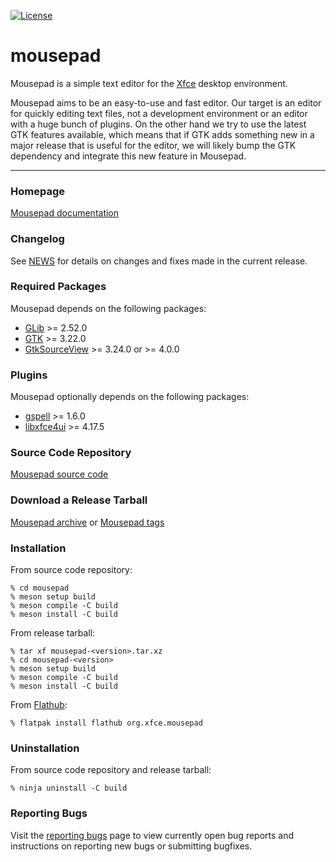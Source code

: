 [![License](https://img.shields.io/badge/License-GPL%20v2-blue.svg)](https://gitlab.xfce.org/apps/mousepad/-/blob/master/COPYING)

# mousepad

Mousepad is a simple text editor for the [Xfce](https://www.xfce.org) desktop environment.

Mousepad aims to be an easy-to-use and fast editor. Our target is an
editor for quickly editing text files, not a development environment or an
editor with a huge bunch of plugins. On the other hand we try to use the latest
GTK features available, which means that if GTK adds something new in a major
release that is useful for the editor, we will likely bump the GTK dependency
and integrate this new feature in Mousepad.

----

### Homepage

[Mousepad documentation](https://docs.xfce.org/apps/mousepad/start)

### Changelog

See [NEWS](https://gitlab.xfce.org/apps/mousepad/-/blob/master/NEWS) for details on changes and fixes made in the current release.


### Required Packages 

Mousepad depends on the following packages:

* [GLib](https://wiki.gnome.org/Projects/GLib) >= 2.52.0
* [GTK](https://www.gtk.org) >= 3.22.0
* [GtkSourceView](https://wiki.gnome.org/Projects/GtkSourceView) >= 3.24.0 or >= 4.0.0

### Plugins

Mousepad optionally depends on the following packages:

* [gspell](https://wiki.gnome.org/Projects/gspell) >= 1.6.0
* [libxfce4ui](https://gitlab.xfce.org/xfce/libxfce4ui) >= 4.17.5

### Source Code Repository

[Mousepad source code](https://gitlab.xfce.org/apps/mousepad)

### Download a Release Tarball

[Mousepad archive](https://archive.xfce.org/src/apps/mousepad)
    or
[Mousepad tags](https://gitlab.xfce.org/apps/mousepad/-/tags)

### Installation

From source code repository: 

    % cd mousepad
    % meson setup build
    % meson compile -C build
    % meson install -C build

From release tarball:

    % tar xf mousepad-<version>.tar.xz
    % cd mousepad-<version>
    % meson setup build
    % meson compile -C build
    % meson install -C build

From [Flathub](https://flathub.org/apps/details/org.xfce.mousepad):

    % flatpak install flathub org.xfce.mousepad

### Uninstallation

From source code repository and release tarball:

    % ninja uninstall -C build

### Reporting Bugs

Visit the [reporting bugs](https://docs.xfce.org/apps/mousepad/bugs) page to view currently open bug reports and instructions on reporting new bugs or submitting bugfixes.

